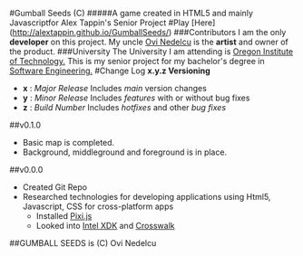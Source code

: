#Gumball Seeds (C)
#####A game created in HTML5 and mainly Javascriptfor Alex Tappin's Senior Project 
#Play [Here] (http://alextappin.github.io/GumballSeeds/)
###Contributors
I am the only **developer** on this project. My uncle [Ovi Nedelcu](http://www.ovinedelcu.com/) is the **artist** and owner of the product.
###University
The University I am attending is [Oregon Institute of Technology.](http://www.oit.edu/) This is my senior project for my bachelor's degree in [Software Engineering.](http://www.oit.edu/academics/degrees/software-engineering-technology)
#Change Log
**x.y.z Versioning**
   * **x** : *Major Release* Includes *main* version changes
   * **y** : *Minor Release* Includes *features* with or without bug fixes
   * **z** : *Build Number* Includes *hotfixes* and other *bug fixes*

##v0.1.0
* Basic map is completed.
* Background, middleground and foreground is in place.

##v0.0.0
* Created Git Repo
* Researched technologies for developing applications using Html5, Javascript, CSS for cross-platform apps
    * Installed [Pixi.js](http://www.pixijs.com/)
    * Looked into [Intel XDK](https://software.intel.com/en-us/intel-xdk) and [Crosswalk](https://crosswalk-project.org/)
    
##GUMBALL SEEDS is (C) Ovi Nedelcu
